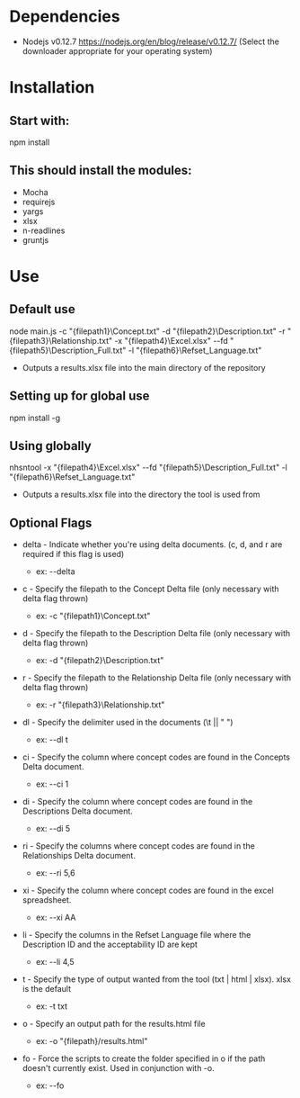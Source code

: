 # Dependencies

* Nodejs v0.12.7 https://nodejs.org/en/blog/release/v0.12.7/ (Select the downloader appropriate for your operating system)

# Installation

## Start with:

npm install

## This should install the modules:

* Mocha
* requirejs
* yargs
* xlsx
* n-readlines
* gruntjs

# Use

## Default use

node main.js -c "{filepath1}\Concept.txt" -d "{filepath2}\Description.txt" -r "{filepath3}\Relationship.txt" -x "{filepath4}\Excel.xlsx" --fd "{filepath5}\Description_Full.txt" -l "{filepath6}\Refset_Language.txt"
* Outputs a results.xlsx file into the main directory of the repository

## Setting up for global use

npm install -g

## Using globally

nhsntool -x "{filepath4}\Excel.xlsx" --fd "{filepath5}\Description_Full.txt" -l "{filepath6}\Refset_Language.txt"
* Outputs a results.xlsx file into the directory the tool is used from


## Optional Flags

* delta - Indicate whether you're using delta documents.  (c, d, and r are required if this flag is used)
	* ex: --delta

* c - Specify the filepath to the Concept Delta file (only necessary with delta flag thrown)
    * ex: -c "{filepath1}\Concept.txt"

* d - Specify the filepath to the Description Delta file (only necessary with delta flag thrown)
    * ex: -d "{filepath2}\Description.txt"

* r - Specify the filepath to the Relationship Delta file (only necessary with delta flag thrown)
    * ex: -r "{filepath3}\Relationship.txt"

* dl - Specify the delimiter used in the documents (\t || " ")
	* ex: --dl t

* ci - Specify the column where concept codes are found in the Concepts Delta document.
	* ex: --ci 1

* di - Specify the column where concept codes are found in the Descriptions Delta document.
	* ex: --di 5

* ri - Specify the columns where concept codes are found in the Relationships Delta document.
	* ex: --ri 5,6

* xi - Specify the column where concept codes are found in the excel spreadsheet.
	* ex: --xi AA

* li - Specify the columns in the Refset Language file where the Description ID and the acceptability ID are kept
	* ex: --li 4,5

* t - Specify the type of output wanted from the tool (txt | html | xlsx). xlsx is the default
	* ex: -t txt

* o - Specify an output path for the results.html file
	* ex: -o "{filepath}/results.html"

* fo - Force the scripts to create the folder specified in o if the path doesn't currently exist. Used in conjunction with -o.
	* ex: --fo


